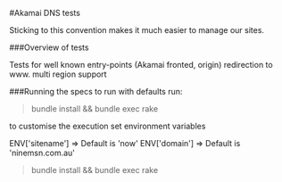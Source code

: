 #Akamai DNS tests

Sticking to this convention makes it much easier to manage our sites.

###Overview of tests

Tests for well known entry-points (Akamai fronted, origin)
redirection to www.
multi region support

###Running the specs
to run with defaults run:
> bundle install && bundle exec rake



to customise the execution set environment variables

ENV['sitename'] => Default is 'now'
ENV['domain'] => Default is 'ninemsn.com.au'

> bundle install && bundle exec rake